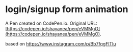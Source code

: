 # login/signup form animation

A Pen created on CodePen.io. Original URL: [https://codepen.io/shayanea/pen/eVMMgO](https://codepen.io/shayanea/pen/eVMMgO).

based on https://www.instagram.com/p/Bb7fqgFlTlu